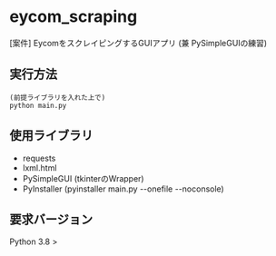 # eycom_scraping
[案件] EycomをスクレイピングするGUIアプリ (兼 PySimpleGUIの練習)

## 実行方法
```
(前提ライブラリを入れた上で)
python main.py
```

## 使用ライブラリ
- requests
- lxml.html
- PySimpleGUI (tkinterのWrapper)
- PyInstaller (pyinstaller main.py --onefile --noconsole)

## 要求バージョン
Python 3.8 >

